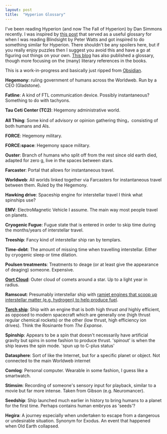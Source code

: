 ```yaml
---
layout: post
title:  "Hyperion Glossary"
---
```


I've been reading Hyperion (and now The Fall of Hyperion) by Dan Simmons recently. I was inspired by [this post](https://mechanteanemone.wordpress.com/2013/08/02/lingo-peter-watts-blindsight/) that served as a useful glossary for when I was reading Blindsight by Peter Watts and got inspired to do something similar for Hyperion. There shouldn't be any spoilers here, but if you really enjoy puzzles then I suggest you avoid this and have a go at figuring out things on your own. [This blog](https://freds-ramblings.blogspot.com/2011/11/dan-simmons-hyperion-pt-2-informal.html) has also published a glossary, though more focusing on the (many) literary references in the books.

This is a work-in-progress and basically just ripped from [Obsidian](https://obsidian.md/).

**Hegemony**:
ruling government of humans across the Worldweb. Run by a CEO (Gladstone).

**Fatline**:
A kind of FTL communication device. Possibly instantaneous? Something to do with tachyons.

**Tau Ceti Center (TC2)**:
Hegemony administrative world.

**All Thing**:
Some kind of advisory or opinion gathering thing，consisting of both humans and AIs.

**FORCE**:
Hegemony military.

**FORCE:space**:
Hegemony space military.

**Ouster**:
Branch of humans who split off from the rest since old earth died, adapted for zero g, live in the spaces between stars.

**Farcaster**:
Portal that allows for instantaneous travel.

**Worldweb**:
All worlds linked together via Farcasters for instantaneous travel between them. Ruled by the Hegemony.

**Hawking drive**:
Spaceship engine for interstellar travel I think what spinships use?

**EMV**:
ElectroMagnetic Vehicle I assume. The main way most people travel on planets.

**Cryogenic Fugue**:
Fugue state that is entered in order to skip time during the months/years of interstellar travel.

**Treeship**:
Fancy kind of interstellar ship ran by templars.

**Time-debt**:
The amount of missing time when travelling interstellar. Either by cryogenic sleep or time dilation.

**Poulsen treatments**:
Treatments to deage (or at least give the appearance of deaging) someone. Expensive.

[**Oort Cloud**](https://en.wikipedia.org/wiki/Oort_cloud):
Outer cloud of comets around a star. Up to a light year in radius.

**Ramscout**:
Presumably interstellar ship with [ramjet engines that scoop up interstellar matter (e.g. hydrogen) to help produce fuel](https://en.wikipedia.org/wiki/Bussard_ramjet).

[**Torch ship**](https://www.projectrho.com/public_html/rocket/torchships.php):
Ship with an engine that is both high thrust _and_ highly efficient, as opposed to modern spacecraft which are generally one (high thrust regular chemical rockets) or the other (low thrust, high efficiency ion drives). Think the Rosinante from _The Expanse_.

**Spinship**:
Appears to be a spin that doesn't necessarily have artificial gravity but spins in some fashion to produce thrust. 'spinout' is when the ship leaves the spin mode. 'spun up to C-plus status'

**Datasphere**:
Sort of like the Internet, but for a specific planet or object. Not connected to the main Worldweb internet

**Comlog**:
Personal computer. Wearable in some fashion, I guess like a smartwatch.

**Stimsim**:
Recording of someone's sensory input for playback, similar to a movie but far more intense. Taken from Gibson (e.g. Neuromancer).

**Seedship**:
Ship launched much earlier in history to bring humans to a planet for the first time. Perhaps contains human embryos as 'seeds'?

**Hegira**:
A journey especially when undertaken to escape from a dangerous or undesirable situation. Synonym for Exodus. An event that happened when Old Earth collapsed.
